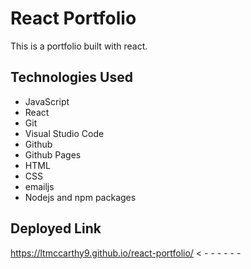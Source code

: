 # React Portfolio
This is a portfolio built with react.

## Technologies Used

* JavaScript
* React
* Git
* Visual Studio Code
* Github
* Github Pages
* HTML
* CSS
* emailjs
* Nodejs and npm packages

## Deployed Link 
https://ltmccarthy9.github.io/react-portfolio/ < - - - - - - 


